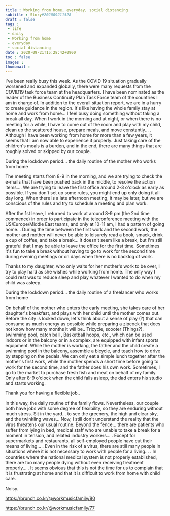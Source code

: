 ```yaml
---
title : Working from home, everyday, social distancing
subtitle : Story#202009211528
draft : false
tags :
 - life
 - daily
 - Working from home
 - everyday
 - social distancing
date : 2020-09-21T15:28:42+0900
toc : false
images : 
thumbnail : 
---
```

I've been really busy this week. As the COVID 19 situation gradually worsened and expanded globally, there were many requests from the COVID19 task force team at the headquarters. I have been nominated as the leader of the Business Continuity Plan Task Force team of the countries I am in charge of. In addition to the overall situation report, we are in a hurry to create guidance in the region. It's like having the whole family stay at home and work from home... I feel busy doing something without taking a break all day. When I work in the morning and at night, or when there is no meeting for a while, I have to come out of the room and play with my child, clean up the scattered house, prepare meals, and move constantly... . Although I have been working from home for more than a few years, it seems that I am now able to experience it properly. Just taking care of the children's meals is a burden, and in the end, there are many things that are roughly solved or skipped by our couple.  

During the lockdown period... the daily routine of the mother who works from home  

The meeting starts from 8-9 in the morning, and we are trying to check the e-mails that have been pushed back in the middle, to resolve the action items.... We are trying to leave the first office around 2-3 o'clock as early as possible. If you don't set up some rules, you might end up only doing it all day long. When there is a late afternoon meeting, it may be later, but we are conscious of the rules and try to schedule a meeting and plan work.  

After the 1st leave, I returned to work at around 8-9 pm (the 2nd time commence) in order to participate in the teleconference meeting with the US/Europe/Middle East teams, and only at 10-11 am, I had a pattern of going home. . During the time between the first work and the second work, the mother and mother will never be able to leisurely read a book, smack, drink a cup of coffee, and take a break... It doesn't seem like a break, but I'm still grateful that I may be able to leave the office for the first time. Sometimes it's fun to take a break without having to go to work for the second time during evening meetings or on days when there is no backlog of work.  

Thanks to my daughter, who only waits for her mother's work to be over, I try to play hard as she wishes while working from home. The only way I could rest was to reduce sleep and play whatever I wanted to do when my child was asleep.  

During the lockdown period... the daily routine of a freelancer who works from home  

On behalf of the mother who enters the early meeting, she takes care of her daughter's breakfast, and plays with her child until the mother comes out. Before the city is locked down, let's think about a sense of play (?) that can consume as much energy as possible while preparing a zipcock that does not know how many months it will be.. Tricycle, scooter (Things?), swimming pool, catch ball , Basketball hoops, etc., which can be used indoors or in the balcony or in a complex, are equipped with infant sports equipment. While the mother is working, the father and the child create a swimming pool in the balcony, assemble a bicycle, and teach how to drive by stepping on the pedals. We can only eat a simple lunch together after the mother's first work, while the mother spends a short time before going to work for the second time, and the father does his own work. Sometimes, I go to the market to purchase fresh fish and meat on behalf of my family. Only after 8-9 o'clock when the child falls asleep, the dad enters his studio and starts working.  

Thank you for having a flexible job..  

In this way, the daily routine of the family flows. Nevertheless, our couple both have jobs with some degree of flexibility, so they are enduring without much stress. Sit in the yard... to see the greenery, the high and clear sky, and the twinkling waves... Now, I still don't understand the reality that the virus threatens our usual routine. Beyond the fence... there are patients who suffer from lying in bed, medical staff who are unable to take a break for a moment in tension, and related industry workers... . Except for supermarkets and restaurants, all self-employed people have cut their means of living… . Even in the risk of a virus, there are still many people in situations where it is not necessary to work with people for a living… . In countries where the national medical system is not properly established, there are too many people dying without even receiving treatment properly... . It seems obvious that this is not the time for us to complain that it is frustrating at home and that it is difficult to work from home with child care.  

Noisy.  

https://brunch.co.kr/@workmusicfamily/80​  

https://brunch.co.kr/@workmusicfamily/77​